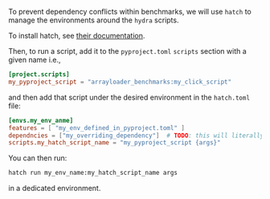 To prevent dependency conflicts within benchmarks, we will use `hatch` to manage the environments around the `hydra` scripts.

To install hatch, see [their documentation](https://hatch.pypa.io/1.9/install/).

Then, to run a script, add it to the `pyproject.toml` `scripts` section with a given name i.e.,

```toml
[project.scripts]
my_pyproject_script = "arrayloader_benchmarks:my_click_script"
```

and then add that script under the desired environment in the `hatch.toml` file:

```toml
[envs.my_env_anme]
features = [ "my_env_defined_in_pyproject.toml" ]
dependncies = ["my_overriding_dependency"]  # TODO: this will literally override the features as opposed to installing the features and constraining. We should figure out what the hatch thing is to use enviornment variables, and then use `UV_CONSTRAINT`.
scripts.my_hatch_script_name = "my_pyproject_script {args}"
```

You can then run:

```bash
hatch run my_env_name:my_hatch_script_name args
```

in a dedicated environment.
